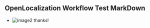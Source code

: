 ## OpenLocalization Workflow Test MarkDown
* ![image2](.\092df5f5-d02b-42e5-9fbc-5d26b3bfe632.png) 
thanks!